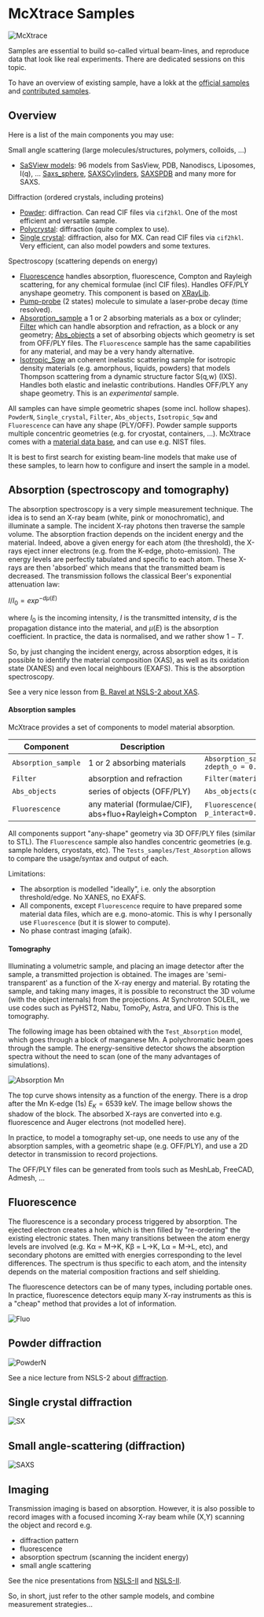 # McXtrace Samples

![McXtrace](../../pics/mcxtrace-logo.png  "McXtrace")

Samples are essential to build so-called virtual beam-lines, and reproduce data that look like real experiments. There are dedicated sessions on this topic.

To have an overview of existing sample, have a lokk at the [official samples](https://github.com/McStasMcXtrace/McCode/tree/main/mcxtrace-comps/samples) and [contributed samples](https://github.com/McStasMcXtrace/McCode/tree/main/mcxtrace-comps/contrib).

## Overview

Here is a list of the main components you may use:

Small angle scattering (large molecules/structures, polymers, colloids, ...)

- [SaSView models](https://github.com/McStasMcXtrace/McCode/tree/main/mcxtrace-comps/sasmodels): 96 models from SasView, PDB, Nanodiscs, Liposomes, I(q), ... [Saxs_sphere](https://github.com/McStasMcXtrace/McCode/blob/main/mcxtrace-comps/samples/Saxs_spheres.comp), [SAXSCylinders](https://github.com/McStasMcXtrace/McCode/blob/main/mcxtrace-comps/contrib/SAXSCylinders.comp), [SAXSPDB](https://github.com/McStasMcXtrace/McCode/blob/main/mcxtrace-comps/contrib/SAXSPDB.comp) and many more for SAXS.

Diffraction (ordered crystals, including proteins)

- [Powder](https://github.com/McStasMcXtrace/McCode/blob/main/mcxtrace-comps/samples/PowderN.comp): diffraction. Can read CIF files via `cif2hkl`. One of the most efficient and versatile sample.
- [Polycrystal](https://github.com/McStasMcXtrace/McCode/blob/main/mcxtrace-comps/samples/Polycrystal.comp): diffraction (quite complex to use).
- [Single crystal](https://github.com/McStasMcXtrace/McCode/blob/main/mcxtrace-comps/samples/Single_crystal.comp): diffraction, also for MX. Can read CIF files via `cif2hkl`. Very efficient, can also model powders and some textures.

Spectroscopy (scattering depends on energy)

- [Fluorescence](https://github.com/McStasMcXtrace/McCode/blob/mccode-3/mcxtrace-comps/samples/Fluorescence.comp) handles absorption, fluorescence, Compton and Rayleigh scattering, for any chemical formulae (incl CIF files). Handles OFF/PLY anyshape geometry. This component is based on [XRayLib](https://github.com/tschoonj/xraylib/wiki).
- [Pump-probe](https://github.com/McStasMcXtrace/McCode/blob/main/mcxtrace-comps/samples/Molecule_2state.comp) (2 states) molecule to simulate a laser-probe decay (time resolved).
- [Absorption_sample](https://github.com/McStasMcXtrace/McCode/blob/main/mcxtrace-comps/samples/Absorption_sample.comp) a 1 or 2 absorbing materials as a box or cylinder; [Filter](https://github.com/McStasMcXtrace/McCode/blob/main/mcxtrace-comps/optics/Filter.comp) which can handle absorption and refraction, as a block or any geometry; [Abs_objects](https://github.com/McStasMcXtrace/McCode/blob/main/mcxtrace-comps/samples/Abs_objects.comp) a set of absorbing objects which geometry is set from OFF/PLY files. The `Fluorescence` sample has the same capabilities for any material, and may be a very handy alternative.
- [Isotropic_Sqw](https://github.com/McStasMcXtrace/McCode/blob/main/mcxtrace-comps/samples/Isotropic_Sqw.comp) an coherent inelastic scattering sample for isotropic density materials (e.g. amorphous, liquids, powders) that models Thompson scattering from a dynamic structure factor S(q,w) (IXS). Handles both elastic and inelastic contributions. Handles OFF/PLY any shape geometry. This is an *experimental* sample.

All samples can have simple geometric shapes (some incl. hollow shapes).
`PowderN`, `Single_crystal`, `Filter`, `Abs_objects`, `Isotropic_Sqw` and `Fluorescence` can have any shape (PLY/OFF).
Powder sample supports multiple concentric geometries (e.g. for cryostat, containers, ...).
McXtrace comes with a [material data base](https://github.com/McStasMcXtrace/McCode/tree/main/mcxtrace-comps/data), and can use e.g. NIST files.

It is best to first search for existing beam-line models that make use of these samples, to learn how to configure and insert the sample in a model.

## Absorption (spectroscopy and tomography)

The absorption spectroscopy is a very simple measurement technique. The idea is to send an X-ray beam (white, pink or monochromatic), and illuminate a sample. The incident X-ray photons then traverse the sample volume. The absorption fraction depends on the incident energy and the material. Indeed, above a given energy for each atom (the threshold), the X-rays eject inner electrons (e.g. from the K-edge, photo-emission). The energy levels are perfectly tabulated and specific to each atom. These X-rays are then 'absorbed' which means that the transmitted beam is decreased.
The transmission follows the classical Beer's exponential attenuation law:

$I/I_0 = exp^{-d \mu(E)}$

where $I_0$ is the incoming intensity, $I$ is the transmitted intensity, $d$ is the propagation distance into the material, and $\mu(E)$ is the absorption coefficient. In practice, the data is normalised, and we rather show $1-T$.

So, by just changing the incident energy, across absorption edges, it is possible to identify the material composition (XAS), as well as its oxidation state (XANES) and even local neighbours (EXAFS). This is the absorption spectroscopy.

See a very nice lesson from [B. Ravel at NSLS-2 about XAS](https://www.bnl.gov/nsls2/userguide/lectures/lecture-4-ravel.pdf).

#### Absorption samples

McXtrace provides a set of components to model material absorption. 

Component           | Description | Syntax
--------------------|-------------|------------------
`Absorption_sample` | 1 or 2 absorbing materials  | `Absorption_sample( material_datafile_o="Mn.txt", xwidth_o = 0.5, yheight_o = 0.5, zdepth_o = 0.0001, rho_o=7.15 )`
`Filter`            | absorption and refraction   | `Filter(material_datafile="Ge.txt",geometry="wire.ply",xwidth=0.02,yheight=0,zdepth=0)`
`Abs_objects`       | series of objects (OFF/PLY) | `Abs_objects(objects="input_abs_objects_template.dat")`
`Fluorescence`      | any material (formulae/CIF), abs+fluo+Rayleigh+Compton | `Fluorescence(material="LaB6", xwidth=0.001,yheight=0.001,zdepth=0.0001, p_interact=0.99, target_index=1, focus_xw=0.0005, focus_yh=0.0005)`

All components support "any-shape" geometry via 3D OFF/PLY files (similar to STL).
The `Fluorescence` sample also handles concentric geometries (e.g. sample holders, cryostats, etc). The `Tests_samples/Test_Absorption` allows to compare the usage/syntax and output of each.

Limitations: 

- The absorption is modelled "ideally", i.e. only the absorption threshold/edge. No XANES, no EXAFS.
- All components, except `Fluorescence` require to have prepared some material data files, which are e.g. mono-atomic. This is why I personally use `Fluorescence` (but it is slower to compute).
- No phase contrast imaging (afaik).

#### Tomography

Illuminating a volumetric sample, and placing an image detector after the sample, a transmitted projection is obtained. The images are 'semi-transparent' as a function of the X-ray energy and material. By rotating the sample, and taking many images, it is possible to reconstruct the 3D volume (with the object internals) from the projections. At Synchrotron SOLEIL, we use codes such as PyHST2, Nabu, TomoPy, Astra, and UFO. This is the tomography.

The following image has been obtained with the `Test_Absorption` model, which goes through a block of manganese Mn. A polychromatic beam goes through the sample. The energy-sensitive detector shows the absorption spectra without the need to scan (one of the many advantages of simulations).

![Absorption Mn](pics/Absorption.png)

The top curve shows intensity as a function of the energy. There is a drop after the Mn K-edge (1s) $E_K=6539$ keV. The image bellow shows the shadow of the block. The absorbed X-rays are converted into e.g. fluorescence and Auger electrons (not modelled here).

In practice, to model a tomography set-up, one needs to use any of the absorption samples, with a geometric shape (e.g. OFF/PLY), and use a 2D detector in transmission to record projections.

The OFF/PLY files can be generated from tools such as MeshLab, FreeCAD, Admesh, ...

## Fluorescence

The fluorescence is a secondary process triggered by absorption. The ejected electron creates a hole, which is then filled by "re-ordering" the existing electronic states. Then many transitions between the atom energy levels are involved (e.g. Kα = M->K, Kβ = L->K, Lα = M->L, etc), and secondary photons are emitted with energies corresponding to the level differences. The spectrum is thus specific to each atom, and the intensity depends on the material composition fractions and self shielding. 

The fluorescence detectors can be of many types, including portable ones. In practice, fluorescence detectors equip many X-ray instruments as this is a "cheap" method that provides a lot of information.

![Fluo](pics/Fluo.png)


## Powder diffraction

![PowderN](pics/PowderN.png)

See a nice lecture from NSLS-2 about [diffraction](https://www.bnl.gov/nsls2/userguide/lectures/lecture-3-dooryhee.pdf).

## Single crystal diffraction

![SX](pics/SX.png)

## Small angle-scattering (diffraction)

![SAXS](pics/SAXS.png)

## Imaging

Transmission imaging is based on absorption. However, it is also possible to record images with a focused incoming X-ray beam while (X,Y) scanning the object and record e.g. 

- diffraction pattern
- fluorescence
- absorption spectrum (scanning the incident energy)
- small angle scattering

See the nice presentations from [NSLS-II](https://www.bnl.gov/nsls2/userguide/lectures/lecture-11-qshen.pdf) and [NSLS-II](https://www.bnl.gov/nsls2/userguide/lectures/lecture-9-wklee.pdf).

So, in short, just refer to the other sample models, and combine measurement strategies...

